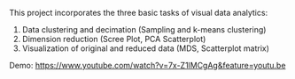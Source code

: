 This project incorporates the three basic tasks of visual data analytics:

1. Data clustering and decimation (Sampling and k-means clustering)
2. Dimension reduction (Scree Plot, PCA Scatterplot)
3. Visualization of original and reduced data (MDS, Scatterplot matrix)

Demo: https://www.youtube.com/watch?v=7x-Z1lMCgAg&feature=youtu.be
